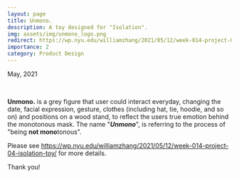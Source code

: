 ```yaml
---
layout: page
title: Unmono.
description: A toy designed for "Isolation".
img: assets/img/unmono_logo.png
redirect: https://wp.nyu.edu/williamzhang/2021/05/12/week-014-project-04-isolation-toy/
importance: 2
category: Product Design
---
```


May, 2021

<br>

**Unmono.** is a grey figure that user could interact everyday, changing the date, facial expression, gesture, clothes (including hat, tie, hoodie, and so on) and positions on a wood stand, to reflect the users true emotion behind the monotonous mask. The name "***Unmono***", is referring to the process of "being **not mono**tonous".

Please see https://wp.nyu.edu/williamzhang/2021/05/12/week-014-project-04-isolation-toy/ for more details.

Thank you!